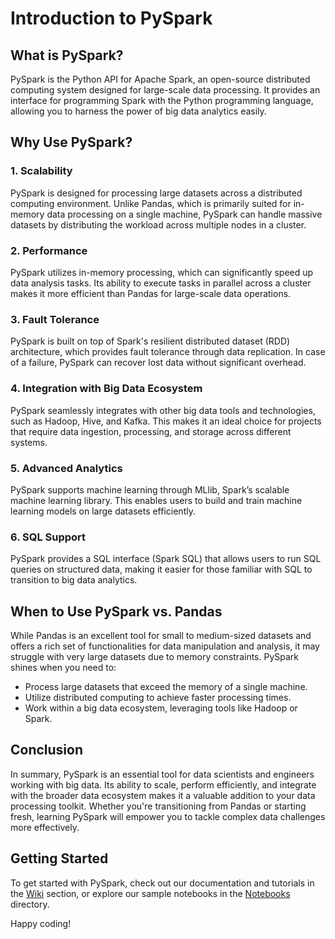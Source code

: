 # Introduction to PySpark

## What is PySpark?

PySpark is the Python API for Apache Spark, an open-source distributed computing system designed for large-scale data processing. It provides an interface for programming Spark with the Python programming language, allowing you to harness the power of big data analytics easily.

## Why Use PySpark?

### 1. Scalability
PySpark is designed for processing large datasets across a distributed computing environment. Unlike Pandas, which is primarily suited for in-memory data processing on a single machine, PySpark can handle massive datasets by distributing the workload across multiple nodes in a cluster.

### 2. Performance
PySpark utilizes in-memory processing, which can significantly speed up data analysis tasks. Its ability to execute tasks in parallel across a cluster makes it more efficient than Pandas for large-scale data operations.

### 3. Fault Tolerance
PySpark is built on top of Spark's resilient distributed dataset (RDD) architecture, which provides fault tolerance through data replication. In case of a failure, PySpark can recover lost data without significant overhead.

### 4. Integration with Big Data Ecosystem
PySpark seamlessly integrates with other big data tools and technologies, such as Hadoop, Hive, and Kafka. This makes it an ideal choice for projects that require data ingestion, processing, and storage across different systems.

### 5. Advanced Analytics
PySpark supports machine learning through MLlib, Spark’s scalable machine learning library. This enables users to build and train machine learning models on large datasets efficiently.

### 6. SQL Support
PySpark provides a SQL interface (Spark SQL) that allows users to run SQL queries on structured data, making it easier for those familiar with SQL to transition to big data analytics.

## When to Use PySpark vs. Pandas

While Pandas is an excellent tool for small to medium-sized datasets and offers a rich set of functionalities for data manipulation and analysis, it may struggle with very large datasets due to memory constraints. PySpark shines when you need to:

- Process large datasets that exceed the memory of a single machine.
- Utilize distributed computing to achieve faster processing times.
- Work within a big data ecosystem, leveraging tools like Hadoop or Spark.

## Conclusion

In summary, PySpark is an essential tool for data scientists and engineers working with big data. Its ability to scale, perform efficiently, and integrate with the broader data ecosystem makes it a valuable addition to your data processing toolkit. Whether you're transitioning from Pandas or starting fresh, learning PySpark will empower you to tackle complex data challenges more effectively.

## Getting Started

To get started with PySpark, check out our documentation and tutorials in the [Wiki](https://www.databricks.com/glossary/pyspark) section, or explore our sample notebooks in the [Notebooks](link-to-notebooks) directory.

Happy coding!
